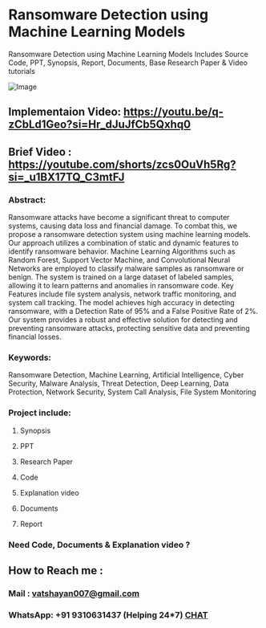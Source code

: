 # Ransomware Detection using Machine Learning Models
Ransomware Detection using Machine Learning Models Includes Source Code, PPT, Synopsis, Report, Documents, Base Research Paper &amp; Video tutorials

![Image](https://github.com/user-attachments/assets/984902ce-20ff-43f5-8850-fc6f7d0ad2a0)

## Implementaion Video: https://youtu.be/q-zCbLd1Geo?si=Hr_dJuJfCb5Qxhq0
## Brief Video        : https://youtube.com/shorts/zcs0OuVh5Rg?si=_u1BX17TQ_C3mtFJ

### Abstract: 
Ransomware attacks have become a significant threat to computer systems, causing data loss and financial damage. To combat this, we propose a ransomware detection system using machine learning models. Our approach utilizes a combination of static and dynamic features to identify ransomware behavior. Machine Learning Algorithms such as Random Forest, Support Vector Machine, and Convolutional Neural Networks are employed to classify malware samples as ransomware or benign. The system is trained on a large dataset of labeled samples, allowing it to learn patterns and anomalies in ransomware code. Key Features include file system analysis, network traffic monitoring, and system call tracking. The model achieves high accuracy in detecting ransomware, with a Detection Rate of 95% and a False Positive Rate of 2%. Our system provides a robust and effective solution for detecting and preventing ransomware attacks, protecting sensitive data and preventing financial losses.

### Keywords: 
Ransomware Detection, Machine Learning, Artificial Intelligence, Cyber Security, Malware Analysis, Threat Detection, Deep Learning, Data Protection, Network Security, System Call Analysis, File System Monitoring

 ### Project include: 

1. Synopsis

2. PPT

3. Research Paper


4. Code

5. Explanation video

6. Documents

7. Report


### Need Code, Documents & Explanation video ? 

## How to Reach me :

### Mail : vatshayan007@gmail.com 

### WhatsApp: +91 9310631437 (Helping 24*7) **[CHAT](https://wa.me/message/CHWN2AHCPMAZK1)** 
